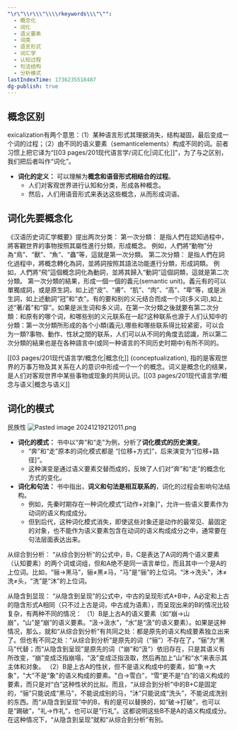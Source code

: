 ---"\r\"\\r\\\"\\\\rkeywords\\\"\"":
  - 概念化
  - 词化
  - 语义要素
  - 词类
  - 语言形式
  - 词汇学
  - 认知过程
  - 句法结构
  - 分析模式
lastIndexTime: 1736235518487
dg-publish: true
---
## 概念区别
exicalization有两个意思：（1）某种语言形式其理据消失，结构凝固，最后变成一个词的过程；（2）由不同的语义要素（semanticelements）构成不同的词。前者习惯上把它译为“[[03 pages/201现代语言学/词汇化\|词汇化]]"，为了与之区别，我们把后者叫作“词化”。
- **词化的定义：** 可以理解为**概念和语音形式相结合的过程**。
    - 人们对客观世界进行认知和分类，形成各种概念。
    - 然后，人们用语音形式来表达这些概念，从而形成词语。

## 词化先要概念化
《汉语历史词汇学概要》提出两次分类：
第一次分類： 是指人們在認知過程中，將客觀世界的事物按照其屬性進行分類，形成概念。 例如，人們將“動物”分為“鳥”、“獸”、“魚”、“蟲”等，這就是第一次分類。
第二次分類： 是指人們在詞化過程中，將概念轉化為詞，並將詞按照其語法功能進行分類，形成詞類。 例如，人們將“飛”這個概念詞化為動詞，並將其歸入“動詞”這個詞類，這就是第二次分類。
第一次分類的結果，形成一個一個的義元(semantic unit)。義元有的可以單獨成詞，或是原生詞，如上述“皮”、“膚”、“肌”、“肉”、“高”、“卑”等，或是派生詞，如上述動詞“冠”和“衣”。有的要和别的义元结合而成一个词(多义词),如上述“著/着”和“穿”。如果是派生词和多义词，在第一次分類之後就要有第二次分類：和原有的哪个词，和哪些别的义元联系在一起?这种联系也源于人们认知中的分類：第一次分類所形成的各个小類(義元),哪些和哪些联系得比较紧密，可以合为一類?事物、動作、性狀之間的联系，人们可以从不同的角度去認識，所以第二次分類的結果也是在各种語言中(或同一种语言的不同历史时期中)有所不同的。

[[03 pages/201现代语言学/概念化\|概念化]] (conceptualization), 指的是客观世界的万事万物及其关系在人的意识中形成一个一个的概念。词义是概念化的结果，是人们对客观世界中某些事物或现象的共同认识。[[03 pages/201现代语言学/概念与语义\|概念与语义]]

## 词化的模式 

民族性
![Pasted image 20241219212011.png](/img/user/09%20settings/Z%20attachment/Pasted%20image%2020241219212011.png)


- **词化的模式：** 书中以“奔”和“走”为例，分析了**词化模式的历史演变**。
    - “奔”和“走”原本的词化模式都是 “[位移+方式]”，后来演变为“[位移+路径]”。
    - 这种演变是通过语义要素交替而成的，反映了人们对“奔”和“走”的概念化方式的变化。
- **词化和句法：** 书中指出，**词义和句法是相互联系的**，词化的过程会影响句法结构。
    - 例如，先秦时期存在一种词化模式“[动作+对象]”，允许一些语义要素作为动词的语义构成成分。
    - 但到后代，这种词化模式消失，即使这些对象还是动作的最常见、最固定的对象，也不能作为语义要素包含在动词的语义构成成分之中，通常要在句法层面表达出来。


从综合到分析：
“从综合到分析”的公式中，B，C是表达了A词的两个语义要素（认知要素）的两个词或词组，但和A绝不是同一语言单位，而且其中一个是A的上位词。比如，“骊→黑马”，骊≠黑≠马，“马”是“骊”的上位词。“沐→洗头"，沐≠洗≠头，“洗”是“沐”的上位词。

从隐含到显现：
“从隐含到呈现”的公式中，中古的呈现形式A+B中，A必定和上古的隐含形式A相同（只不过上古是词，中古成为语素），而呈现出来的B的情况比较复杂，有两种不同的情况：
（1）B是上古A的语义要素（如“崩→山崩”，“山”是“崩”的语义要素。“汲→汲水”，“水”是“汲”的语义要素）。如果是这种情况，那么，就和“从综合到分析”有共同之处：都是原先的语义构成要素独立出来了。但也有不同之处：“从综合到分析”是原先的词（“骊”）不存在了，“骊”为“黑马”代替；而“从隐含到呈现”是原先的词（"崩”和“汲"）依旧存在，只是其语义有所改变，“崩”变成泛指崩塌，“汲”变成泛指汲取，然后再加上“山”和“水”来表示其主体和对象。
（2）B是上古A的性状，但不是语义构成中的要素，如“象→大象"，"大”不是“象"的语义构成的要素。"白→雪白”，“雪”更不是“白”的语义构成的要素，而只是对“白”这种性状的比拟。而且，“从综合到分析”中的B+C是固定的，“骊”只能说成“黑马”，不能说成别的马，“沐”只能说成“洗头”，不能说成洗别的东西。而“从隐含到呈现”中的B，有的是可以替换的，如“破→打破”，也可以是“踢破”，"礼→作礼”，也可以是“行礼”。这都说明这些B不是A的语义构成成分。在这种情况下，“从隐含到呈现”就和“从综合到分析”有别。

